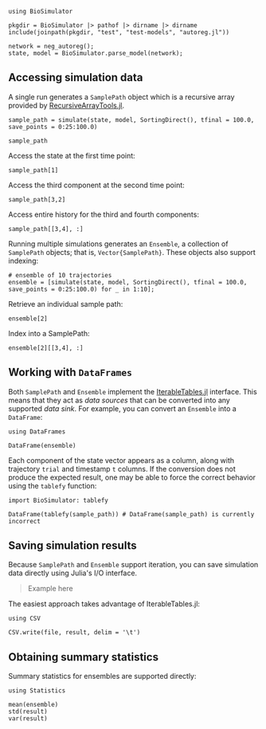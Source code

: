 ```@setup neg_autoreg
using BioSimulator

pkgdir = BioSimulator |> pathof |> dirname |> dirname
include(joinpath(pkgdir, "test", "test-models", "autoreg.jl"))

network = neg_autoreg();
state, model = BioSimulator.parse_model(network);
```

## Accessing simulation data

A single run generates a `SamplePath` object which is a recursive array provided by [RecursiveArrayTools.jl](https://github.com/JuliaDiffEq/RecursiveArrayTools.jl).

```@example neg_autoreg
sample_path = simulate(state, model, SortingDirect(), tfinal = 100.0, save_points = 0:25:100.0)

sample_path
```

Access the state at the first time point:

```@example neg_autoreg
sample_path[1]
```

Access the third component at the second time point:

```@example neg_autoreg
sample_path[3,2]
```

Access entire history for the third and fourth components:

```@example neg_autoreg
sample_path[[3,4], :]
```

Running multiple simulations generates an `Ensemble`, a collection of `SamplePath` objects; that is, `Vector{SamplePath}`.
These objects also support indexing:

```@example neg_autoreg
# ensemble of 10 trajectories
ensemble = [simulate(state, model, SortingDirect(), tfinal = 100.0, save_points = 0:25:100.0) for _ in 1:10];
```

Retrieve an individual sample path:
```@example neg_autoreg
ensemble[2]
```

Index into a SamplePath:
```@example neg_autoreg
ensemble[2][[3,4], :]
```

## Working with `DataFrames`

Both `SamplePath` and `Ensemble` implement the [IterableTables.jl](https://github.com/queryverse/IterableTables.jl) interface.
This means that they act as *data sources* that can be converted into any supported *data sink*.
For example, you can convert an `Ensemble` into a `DataFrame`:

```@example neg_autoreg
using DataFrames

DataFrame(ensemble)
```

Each component of the state vector appears as a column, along with trajectory `trial` and timestamp `t` columns.
If the conversion does not produce the expected result, one may be able to force the correct behavior using the `tablefy` function:

```@example neg_autoreg
import BioSimulator: tablefy

DataFrame(tablefy(sample_path)) # DataFrame(sample_path) is currently incorrect
```

## Saving simulation results

Because `SamplePath` and `Ensemble` support iteration, you can save simulation data directly using Julia's I/O interface.

> Example here

The easiest approach takes advantage of IterableTables.jl:

```
using CSV

CSV.write(file, result, delim = '\t')
```

## Obtaining summary statistics

Summary statistics for ensembles are supported directly:

```
using Statistics

mean(ensemble)
std(result)
var(result)
```
